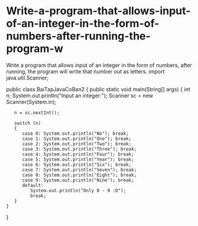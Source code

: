 # Write-a-program-that-allows-input-of-an-integer-in-the-form-of-numbers-after-running-the-program-w
Write a program that allows input of an integer in the form of numbers, after running, the program will write that number out as letters.
import java.util.Scanner;

public class BaiTapJavaCoBan2 {
    public static void main(String[] args)
    {
       int n;
       System.out.println("Input an integer:");
       Scanner sc = new Scanner(System.in);

       n = sc.nextInt();

       switch (n)
       {
          case 0: System.out.println("No"); break;
          case 1: System.out.println("One"); break;
          case 2: System.out.println("Two"); break;
          case 3: System.out.println("Three"); break;
          case 4: System.out.println("Four"); break;
          case 5: System.out.println("Year"); break;
          case 6: System.out.println("Six"); break;
          case 7: System.out.println("Seven"); break;
          case 8: System.out.println("Eight"); break;
          case 9: System.out.println("Nine"); break;
          default:
             System.out.println("Only 0 - 9 :D");
             break;
       }
    }
}
